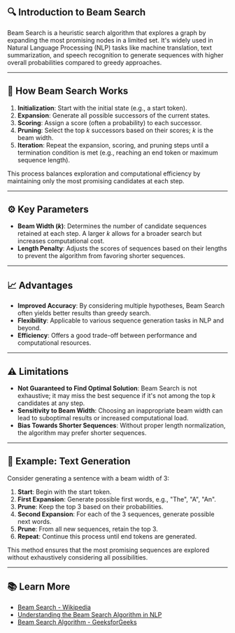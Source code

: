  

## 🔍 Introduction to Beam Search

Beam Search is a heuristic search algorithm that explores a graph by expanding the most promising nodes in a limited set. It's widely used in Natural Language Processing (NLP) tasks like machine translation, text summarization, and speech recognition to generate sequences with higher overall probabilities compared to greedy approaches. 

---

## 🧠 How Beam Search Works

1. **Initialization**: Start with the initial state (e.g., a start token).
2. **Expansion**: Generate all possible successors of the current states.
3. **Scoring**: Assign a score (often a probability) to each successor.
4. **Pruning**: Select the top *k* successors based on their scores; *k* is the beam width.
5. **Iteration**: Repeat the expansion, scoring, and pruning steps until a termination condition is met (e.g., reaching an end token or maximum sequence length). 

This process balances exploration and computational efficiency by maintaining only the most promising candidates at each step.&#x20;

---

## ⚙️ Key Parameters

* **Beam Width (*k*)**: Determines the number of candidate sequences retained at each step. A larger *k* allows for a broader search but increases computational cost.
* **Length Penalty**: Adjusts the scores of sequences based on their lengths to prevent the algorithm from favoring shorter sequences. 

---

## 📈 Advantages

* **Improved Accuracy**: By considering multiple hypotheses, Beam Search often yields better results than greedy search.
* **Flexibility**: Applicable to various sequence generation tasks in NLP and beyond.
* **Efficiency**: Offers a good trade-off between performance and computational resources. 

---

## ⚠️ Limitations

* **Not Guaranteed to Find Optimal Solution**: Beam Search is not exhaustive; it may miss the best sequence if it's not among the top *k* candidates at any step.
* **Sensitivity to Beam Width**: Choosing an inappropriate beam width can lead to suboptimal results or increased computational load.
* **Bias Towards Shorter Sequences**: Without proper length normalization, the algorithm may prefer shorter sequences.  
---

## 🧪 Example: Text Generation

Consider generating a sentence with a beam width of 3:

1. **Start**: Begin with the start token.
2. **First Expansion**: Generate possible first words, e.g., "The", "A", "An".
3. **Prune**: Keep the top 3 based on their probabilities.
4. **Second Expansion**: For each of the 3 sequences, generate possible next words.
5. **Prune**: From all new sequences, retain the top 3.
6. **Repeat**: Continue this process until end tokens are generated. 

This method ensures that the most promising sequences are explored without exhaustively considering all possibilities.  

---

## 📚 Learn More

* [Beam Search - Wikipedia](https://en.wikipedia.org/wiki/Beam_search)
* [Understanding the Beam Search Algorithm in NLP](https://telnyx.com/learn-ai/beam-search-algorithm)
* [Beam Search Algorithm - GeeksforGeeks](https://www.geeksforgeeks.org/introduction-to-beam-search-algorithm/)

  
